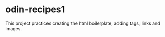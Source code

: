 # odin-recipes1
This project practices creating the html boilerplate, adding tags, links and images.
